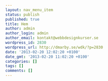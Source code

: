 ```yaml
---
layout: nav_menu_item
status: publish
published: true
title: Hem
author: admin
author_login: admin
author_email: kontakt@webbdesignkurser.se
wordpress_id: 2830
wordpress_url: http://dmarby.se/wdk/?p=2830
date: '2013-02-20 12:02:20 +0100'
date_gmt: '2013-02-20 11:02:20 +0100'
categories: []
tags: []
comments: []
---
```



